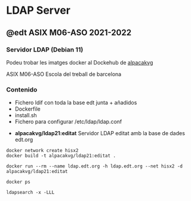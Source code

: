 # LDAP Server
## @edt ASIX M06-ASO 2021-2022
### Servidor LDAP (Debian 11)

Podeu trobar les imatges docker al Dockehub de [alpacakvg](https://hub.docker.com/u/alpacakvg/)

ASIX M06-ASO Escola del treball de barcelona

### Contenido

+ Fichero ldif con toda la base edt junta + añadidos
+ Dockerfile
+ install.sh
+ Fichero para configurar /etc/ldap/ldap.conf

* **alpacakvg/ldap21:editat** Servidor LDAP editat amb la base de dades edt.org

```
docker network create hisx2
docker build -t alpacakvg/ldap21:editat .

docker run --rm --name ldap.edt.org -h ldap.edt.org --net hisx2 -d alpacakvg/ldap21:editat

docker ps

ldapsearch -x -LLL 
``` 



